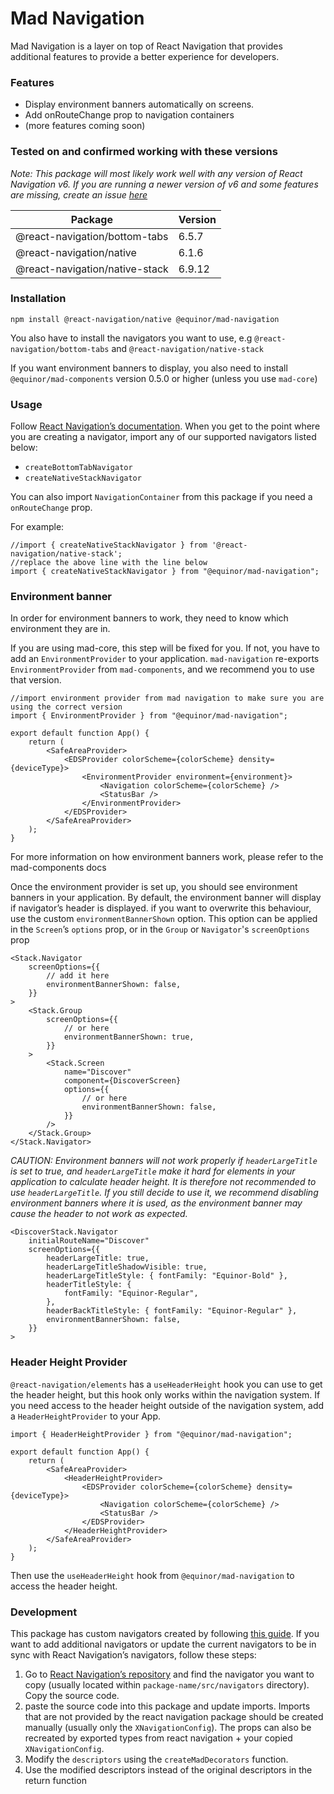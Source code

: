 # Mad Navigation

Mad Navigation is a layer on top of React Navigation that provides additional features to provide a
better experience for developers.

### Features

-   Display environment banners automatically on screens.
-   Add onRouteChange prop to navigation containers
-   (more features coming soon)

### Tested on and confirmed working with these versions

_Note: This package will most likely work well with any version of React Navigation v6. If you are
running a newer version of v6 and some features are missing, create an issue_
[_here_](https://github.com/equinor/mad/issues)

| Package                        | Version |
| ------------------------------ | ------- |
| @react-navigation/bottom-tabs  | 6.5.7   |
| @react-navigation/native       | 6.1.6   |
| @react-navigation/native-stack | 6.9.12  |

### Installation

`npm install @react-navigation/native @equinor/mad-navigation`

You also have to install the navigators you want to use, e.g `@react-navigation/bottom-tabs` and
`@react-navigation/native-stack`

If you want environment banners to display, you also need to install `@equinor/mad-components`
version 0.5.0 or higher (unless you use `mad-core`)

### Usage

Follow [React Navigation’s documentation](https://reactnavigation.org/docs/getting-started/). When
you get to the point where you are creating a navigator, import any of our supported navigators
listed below:

-   `createBottomTabNavigator`
-   `createNativeStackNavigator`

You can also import `NavigationContainer` from this package if you need a `onRouteChange` prop.

For example:

```tsx
//import { createNativeStackNavigator } from '@react-navigation/native-stack';
//replace the above line with the line below
import { createNativeStackNavigator } from "@equinor/mad-navigation";
```

### Environment banner

In order for environment banners to work, they need to know which environment they are in.

If you are using mad-core, this step will be fixed for you. If not, you have to add an
`EnvironmentProvider` to your application. `mad-navigation` re-exports `EnvironmentProvider` from
`mad-components`, and we recommend you to use that version.

```tsx
//import environment provider from mad navigation to make sure you are using the correct version
import { EnvironmentProvider } from "@equinor/mad-navigation";

export default function App() {
    return (
        <SafeAreaProvider>
            <EDSProvider colorScheme={colorScheme} density={deviceType}>
                <EnvironmentProvider environment={environment}>
                    <Navigation colorScheme={colorScheme} />
                    <StatusBar />
                </EnvironmentProvider>
            </EDSProvider>
        </SafeAreaProvider>
    );
}
```

For more information on how environment banners work, please refer to the mad-components docs

Once the environment provider is set up, you should see environment banners in your application. By
default, the environment banner will display if navigator’s header is displayed. if you want to
overwrite this behaviour, use the custom `environmentBannerShown` option. This option can be applied
in the `Screen`’s `options` prop, or in the `Group` or `Navigator`'s `screenOptions` prop

```tsx
<Stack.Navigator
    screenOptions={{
        // add it here
        environmentBannerShown: false,
    }}
>
    <Stack.Group
        screenOptions={{
            // or here
            environmentBannerShown: true,
        }}
    >
        <Stack.Screen
            name="Discover"
            component={DiscoverScreen}
            options={{
                // or here
                environmentBannerShown: false,
            }}
        />
    </Stack.Group>
</Stack.Navigator>
```

_CAUTION: Environment banners will not work properly if `headerLargeTitle` is set to true, and
`headerLargeTitle` make it hard for elements in your application to calculate header height. It is
therefore not recommended to use `headerLargeTitle`. If you still decide to use it, we recommend
disabling environment banners where it is used, as the environment banner may cause the header to
not work as expected._

```tsx
<DiscoverStack.Navigator
    initialRouteName="Discover"
    screenOptions={{
        headerLargeTitle: true,
        headerLargeTitleShadowVisible: true,
        headerLargeTitleStyle: { fontFamily: "Equinor-Bold" },
        headerTitleStyle: {
            fontFamily: "Equinor-Regular",
        },
        headerBackTitleStyle: { fontFamily: "Equinor-Regular" },
        environmentBannerShown: false,
    }}
>
```

### Header Height Provider

`@react-navigation/elements` has a `useHeaderHeight` hook you can use to get the header height, but
this hook only works within the navigation system. If you need access to the header height outside
of the navigation system, add a `HeaderHeightProvider` to your App.

```tsx
import { HeaderHeightProvider } from "@equinor/mad-navigation";

export default function App() {
    return (
        <SafeAreaProvider>
            <HeaderHeightProvider>
                <EDSProvider colorScheme={colorScheme} density={deviceType}>
                    <Navigation colorScheme={colorScheme} />
                    <StatusBar />
                </EDSProvider>
            </HeaderHeightProvider>
        </SafeAreaProvider>
    );
}
```

Then use the `useHeaderHeight` hook from `@equinor/mad-navigation` to access the header height.

### Development

This package has custom navigators created by following
[this guide](https://reactnavigation.org/docs/custom-navigators). If you want to add additional
navigators or update the current navigators to be in sync with React Navigation’s navigators, follow
these steps:

1. Go to
   [React Navigation’s repository](https://github.com/react-navigation/react-navigation/tree/main/packages)
   and find the navigator you want to copy (usually located within `package-name/src/navigators`
   directory). Copy the source code.
2. paste the source code into this package and update imports. Imports that are not provided by the
   react navigation package should be created manually (usually only the `XNavigationConfig`). The
   props can also be recreated by exported types from react navigation + your copied
   `XNavigationConfig`.
3. Modify the `descriptors` using the `createMadDecorators` function.
4. Use the modified descriptors instead of the original descriptors in the return function
